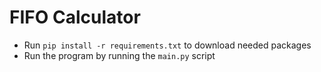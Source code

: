 # FIFO Calculator
 * Run `pip install -r requirements.txt` to download needed packages 
 * Run the program by running the `main.py` script